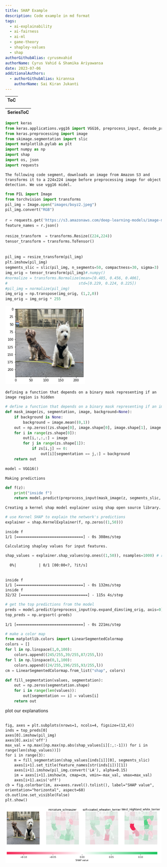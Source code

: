 ```yaml
---
title: SHAP Example
description: Code example in md format
tags:
  - ai-explainability
  - ai-fairness
  - ai-ml
  - game-theory
  - shapley-values
  - shap
authorGithubAlias: cyrusmvahid
authorName: Cyrus Vahid & Shamika Ariyawansa
date: 2023-07-06
additionalAuthors: 
  - authorGithubAlias: kirannsa
    authorName: Sai Kiran Jukanti
---
```


|ToC|
|---|

|SeriesToC|
|---------|

```python
import keras
from keras.applications.vgg16 import VGG16, preprocess_input, decode_predictions 
from keras.preprocessing import image
from skimage.segmentation import slic
import matplotlib.pylab as plt
import numpy as np
import shap
import os, json
import requests

```


```
The following code segment, downloads an image from Amazon S3 and transforms it to a 224x224 image before preprocessing image for object detection. We use vgg16 midel.
```
```python
from PIL import Image
from torchvision import transforms
pil_img = Image.open("images/boyz2.jpeg")
pil_img.convert("RGB")

r = requests.get('https://s3.amazonaws.com/deep-learning-models/image-models/imagenet_class_index.json')
feature_names = r.json()

resize_transform  = transforms.Resize((224,224))
tensor_transform = transforms.ToTensor()


pil_img = resize_transform(pil_img)
plt.imshow(pil_img)
segments_slic = slic(pil_img, n_segments=50, compactness=30, sigma=3)
img_orig = tensor_transform(pil_img)#.numpy()
#normalize = transforms.Normalize(mean=[0.485, 0.456, 0.406],
#                                std=[0.229, 0.224, 0.225])  
#pil_img = normalize(pil_img)
img_orig = np.transpose(img_orig, (1,2,0))
img_orig = img_orig * 255
```


    
![png](images/08-shap-example_1_0.png)
    


```
defining a function that depends on a binary mask representing if an image region is hidden
```

```python
# define a function that depends on a binary mask representing if an image region is hidden
def mask_image(zs, segmentation, image, background=None):
    if background is None:
        background = image.mean((0,1))
    out = np.zeros((zs.shape[0], image.shape[0], image.shape[1], image.shape[2]))
    for i in range(zs.shape[0]):
        out[i,:,:,:] = image
        for j in range(zs.shape[1]):
            if zs[i,j] == 0:
                out[i][segmentation == j,:] = background
    return out

```


```python
model = VGG16()
```


```
Making predictions
```

```python
def f(z):
    print("inside f")
    return model.predict(preprocess_input(mask_image(z, segments_slic, img_orig, 255)))
```


```
Creating a kernel shap model explainer using shap open source library.
```
```python
# use Kernel SHAP to explain the network's predictions
explainer = shap.KernelExplainer(f, np.zeros((1,50)))
```

    inside f
    1/1 [==============================] - 0s 308ms/step



```
Calculating shapley values for input features.
```
```python
shap_values = explainer.shap_values(np.ones((1,50)), nsamples=1000) # runs VGG16 1000 times
```


      0%|          | 0/1 [00:00<?, ?it/s]


    inside f
    1/1 [==============================] - 0s 132ms/step
    inside f
    32/32 [==============================] - 115s 4s/step




```python
# get the top predictions from the model
preds = model.predict(preprocess_input(np.expand_dims(img_orig, axis=0)))
top_preds = np.argsort(-preds)
```

    1/1 [==============================] - 0s 221ms/step



```python
# make a color map
from matplotlib.colors import LinearSegmentedColormap
colors = []
for l in np.linspace(1,0,100):
    colors.append((245/255,39/255,87/255,l))
for l in np.linspace(0,1,100):
    colors.append((24/255,196/255,93/255,l))
cm = LinearSegmentedColormap.from_list("shap", colors)
```


```python
def fill_segmentation(values, segmentation):
    out = np.zeros(segmentation.shape)
    for i in range(len(values)):
        out[segmentation == i] = values[i]
    return out

```
plot our explanations
```

fig, axes = plt.subplots(nrows=1, ncols=4, figsize=(12,4))
inds = top_preds[0]
axes[0].imshow(pil_img)
axes[0].axis('off')
max_val = np.max([np.max(np.abs(shap_values[i][:,:-1])) for i in range(len(shap_values))])
for i in range(3):
    m = fill_segmentation(shap_values[inds[i]][0], segments_slic)
    axes[i+1].set_title(feature_names[str(inds[i])][1])
    axes[i+1].imshow(pil_img.convert('LA'), alpha=0.15)
    im = axes[i+1].imshow(m, cmap=cm, vmin=-max_val, vmax=max_val)
    axes[i+1].axis('off')
cb = fig.colorbar(im, ax=axes.ravel().tolist(), label="SHAP value", orientation="horizontal", aspect=60)
cb.outline.set_visible(False)
plt.show()

```

    
![png](images/08-shap-example_9_0.png)
    


